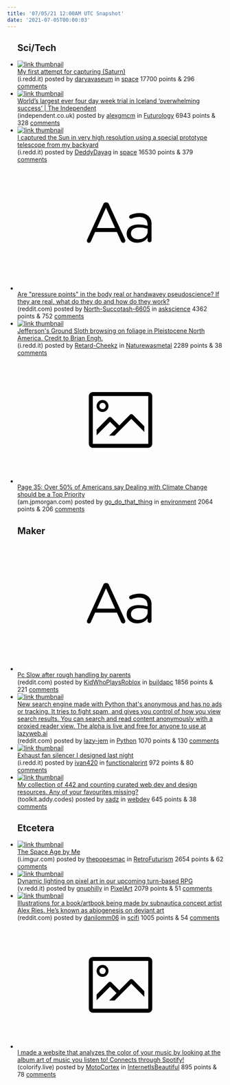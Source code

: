 ```yaml
---
title: '07/05/21 12:00AM UTC Snapshot'
date: '2021-07-05T00:00:03'
---
```

<ul>
<h2>Sci/Tech</h2>

<li><a href='https://i.redd.it/cmcghisfl4971.jpg'><img src='https://b.thumbs.redditmedia.com/SR2W2Tpr7HExfDvDcyiIzsFZt5M11f9IeSDBs9V0sZU.jpg' alt='link thumbnail'></a><div><div class='linkTitle'><a href='https://i.redd.it/cmcghisfl4971.jpg'>My first attempt for capturing (Saturn)</a></div>(i.redd.it) posted by <a href='https://www.reddit.com/user/daryavaseum'>daryavaseum</a> in <a href='https://www.reddit.com/r/space'>space</a> 17700 points & 296 <a href='https://www.reddit.com/r/space/comments/oddf8z/my_first_attempt_for_capturing_saturn/'>comments</a></div></li>

<li><a href='https://www.independent.co.uk/news/uk/politics/four-day-week-pilot-iceland-b1877171.html'><img src='https://b.thumbs.redditmedia.com/Afh02PEwTD-Mx9cd4jf3SuCNzhwp3q0AexV5dvIT_LI.jpg' alt='link thumbnail'></a><div><div class='linkTitle'><a href='https://www.independent.co.uk/news/uk/politics/four-day-week-pilot-iceland-b1877171.html'>World’s largest ever four day week trial in Iceland ‘overwhelming success’ | The Independent</a></div>(independent.co.uk) posted by <a href='https://www.reddit.com/user/alexgmcm'>alexgmcm</a> in <a href='https://www.reddit.com/r/Futurology'>Futurology</a> 6943 points & 328 <a href='https://www.reddit.com/r/Futurology/comments/odr84p/worlds_largest_ever_four_day_week_trial_in/'>comments</a></div></li>

<li><a href='https://i.redd.it/taa13nq1y7971.gif'><img src='https://b.thumbs.redditmedia.com/E_41VHJDzYVzFpco-LHkDoX28-W-AgVWTi2zZwRrbBY.jpg' alt='link thumbnail'></a><div><div class='linkTitle'><a href='https://i.redd.it/taa13nq1y7971.gif'>I captured the Sun in very high resolution using a special prototype telescope from my backyard</a></div>(i.redd.it) posted by <a href='https://www.reddit.com/user/DeddyDayag'>DeddyDayag</a> in <a href='https://www.reddit.com/r/space'>space</a> 16530 points & 379 <a href='https://www.reddit.com/r/space/comments/odncit/i_captured_the_sun_in_very_high_resolution_using/'>comments</a></div></li>

<li><a href='https://www.reddit.com/r/askscience/comments/odjdam/are_pressure_points_in_the_body_real_or_handwavey/'><svg version='1.1' viewBox='-34 -12 104 64' preserveAspectRatio='xMidYMid slice' xmlns='http://www.w3.org/2000/svg' xmlns:xlink='http://www.w3.org/1999/xlink'>
    <title>text link thumbnail</title>
    <path d='M12.19,8.84a1.45,1.45,0,0,0-1.4-1h-.12a1.46,1.46,0,0,0-1.42,1L1.14,26.56a1.29,1.29,0,0,0-.14.59,1,1,0,0,0,1,1,1.12,1.12,0,0,0,1.08-.77l2.08-4.65h11l2.08,4.59a1.24,1.24,0,0,0,1.12.83,1.08,1.08,0,0,0,1.08-1.08,1.64,1.64,0,0,0-.14-.57ZM6.08,20.71l4.59-10.22,4.6,10.22Z'>
    </path>
    <path d='M32.24,14.78A6.35,6.35,0,0,0,27.6,13.2a11.36,11.36,0,0,0-4.7,1,1,1,0,0,0-.58.89,1,1,0,0,0,.94.92,1.23,1.23,0,0,0,.39-.08,8.87,8.87,0,0,1,3.72-.81c2.7,0,4.28,1.33,4.28,3.92v.5a15.29,15.29,0,0,0-4.42-.61c-3.64,0-6.14,1.61-6.14,4.64v.05c0,2.95,2.7,4.48,5.37,4.48a6.29,6.29,0,0,0,5.19-2.48V26.9a1,1,0,0,0,1,1,1,1,0,0,0,1-1.06V19A5.71,5.71,0,0,0,32.24,14.78Zm-.56,7.7c0,2.28-2.17,3.89-4.81,3.89-1.94,0-3.61-1.06-3.61-2.86v-.06c0-1.8,1.5-3,4.2-3a15.2,15.2,0,0,1,4.22.61Z'>
    </path>
    </svg></a><div><div class='linkTitle'><a href='https://www.reddit.com/r/askscience/comments/odjdam/are_pressure_points_in_the_body_real_or_handwavey/'>Are "pressure points" in the body real or handwavey pseudoscience? If they are real, what do they do and how do they work?</a></div>(reddit.com) posted by <a href='https://www.reddit.com/user/North-Succotash-6605'>North-Succotash-6605</a> in <a href='https://www.reddit.com/r/askscience'>askscience</a> 4362 points & 752 <a href='https://www.reddit.com/r/askscience/comments/odjdam/are_pressure_points_in_the_body_real_or_handwavey/'>comments</a></div></li>

<li><a href='https://i.redd.it/ok5g92en37971.jpg'><img src='https://b.thumbs.redditmedia.com/OwIpMifJLXRjpYToGNkq90sk80J-9maQP3isTQLKpRA.jpg' alt='link thumbnail'></a><div><div class='linkTitle'><a href='https://i.redd.it/ok5g92en37971.jpg'>Jefferson's Ground Sloth browsing on foliage in Pleistocene North America. Credit to Brian Engh.</a></div>(i.redd.it) posted by <a href='https://www.reddit.com/user/Retard-Cheekz'>Retard-Cheekz</a> in <a href='https://www.reddit.com/r/Naturewasmetal'>Naturewasmetal</a> 2289 points & 38 <a href='https://www.reddit.com/r/Naturewasmetal/comments/odk5tk/jeffersons_ground_sloth_browsing_on_foliage_in/'>comments</a></div></li>

<li><a href='https://am.jpmorgan.com/content/dam/jpm-am-aem/global/en/insights/market-insights/guide-to-the-markets/mi-guide-to-the-markets-us.pdf'><svg version='1.1' viewBox='-34 -14 104 64' preserveAspectRatio='xMidYMid meet' xmlns='http://www.w3.org/2000/svg' xmlns:xlink='http://www.w3.org/1999/xlink'>
    <title>link thumbnail</title>
    <path d='M32,4H4A2,2,0,0,0,2,6V30a2,2,0,0,0,2,2H32a2,2,0,0,0,2-2V6A2,2,0,0,0,32,4ZM4,30V6H32V30Z'></path>
    <path d='M8.92,14a3,3,0,1,0-3-3A3,3,0,0,0,8.92,14Zm0-4.6A1.6,1.6,0,1,1,7.33,11,1.6,1.6,0,0,1,8.92,9.41Z'></path>
    <path d='M22.78,15.37l-5.4,5.4-4-4a1,1,0,0,0-1.41,0L5.92,22.9v2.83l6.79-6.79L16,22.18l-3.75,3.75H15l8.45-8.45L30,24V21.18l-5.81-5.81A1,1,0,0,0,22.78,15.37Z'></path>
    </svg></a><div><div class='linkTitle'><a href='https://am.jpmorgan.com/content/dam/jpm-am-aem/global/en/insights/market-insights/guide-to-the-markets/mi-guide-to-the-markets-us.pdf'>Page 35: Over 50% of Americans say Dealing with Climate Change should be a Top Priority</a></div>(am.jpmorgan.com) posted by <a href='https://www.reddit.com/user/go_do_that_thing'>go_do_that_thing</a> in <a href='https://www.reddit.com/r/environment'>environment</a> 2064 points & 206 <a href='https://www.reddit.com/r/environment/comments/odgrg7/page_35_over_50_of_americans_say_dealing_with/'>comments</a></div></li>

<h2>Maker</h2>

<li><a href='https://www.reddit.com/r/buildapc/comments/odj5r6/pc_slow_after_rough_handling_by_parents/'><svg version='1.1' viewBox='-34 -12 104 64' preserveAspectRatio='xMidYMid slice' xmlns='http://www.w3.org/2000/svg' xmlns:xlink='http://www.w3.org/1999/xlink'>
    <title>text link thumbnail</title>
    <path d='M12.19,8.84a1.45,1.45,0,0,0-1.4-1h-.12a1.46,1.46,0,0,0-1.42,1L1.14,26.56a1.29,1.29,0,0,0-.14.59,1,1,0,0,0,1,1,1.12,1.12,0,0,0,1.08-.77l2.08-4.65h11l2.08,4.59a1.24,1.24,0,0,0,1.12.83,1.08,1.08,0,0,0,1.08-1.08,1.64,1.64,0,0,0-.14-.57ZM6.08,20.71l4.59-10.22,4.6,10.22Z'>
    </path>
    <path d='M32.24,14.78A6.35,6.35,0,0,0,27.6,13.2a11.36,11.36,0,0,0-4.7,1,1,1,0,0,0-.58.89,1,1,0,0,0,.94.92,1.23,1.23,0,0,0,.39-.08,8.87,8.87,0,0,1,3.72-.81c2.7,0,4.28,1.33,4.28,3.92v.5a15.29,15.29,0,0,0-4.42-.61c-3.64,0-6.14,1.61-6.14,4.64v.05c0,2.95,2.7,4.48,5.37,4.48a6.29,6.29,0,0,0,5.19-2.48V26.9a1,1,0,0,0,1,1,1,1,0,0,0,1-1.06V19A5.71,5.71,0,0,0,32.24,14.78Zm-.56,7.7c0,2.28-2.17,3.89-4.81,3.89-1.94,0-3.61-1.06-3.61-2.86v-.06c0-1.8,1.5-3,4.2-3a15.2,15.2,0,0,1,4.22.61Z'>
    </path>
    </svg></a><div><div class='linkTitle'><a href='https://www.reddit.com/r/buildapc/comments/odj5r6/pc_slow_after_rough_handling_by_parents/'>Pc Slow after rough handling by parents</a></div>(reddit.com) posted by <a href='https://www.reddit.com/user/KidWhoPlaysRoblox'>KidWhoPlaysRoblox</a> in <a href='https://www.reddit.com/r/buildapc'>buildapc</a> 1856 points & 221 <a href='https://www.reddit.com/r/buildapc/comments/odj5r6/pc_slow_after_rough_handling_by_parents/'>comments</a></div></li>

<li><a href='https://www.reddit.com/r/Python/comments/odhbql/new_search_engine_made_with_python_thats/'><img src='https://a.thumbs.redditmedia.com/JnwCJhTKg0rT2lIJoTHIXJWh27TgdIH57KwoEot9dF8.jpg' alt='link thumbnail'></a><div><div class='linkTitle'><a href='https://www.reddit.com/r/Python/comments/odhbql/new_search_engine_made_with_python_thats/'>New search engine made with Python that's anonymous and has no ads or tracking. It tries to fight spam, and gives you control of how you view search results. You can search and read content anonymously with a proxied reader view. The alpha is live and free for anyone to use at lazyweb.ai</a></div>(reddit.com) posted by <a href='https://www.reddit.com/user/lazy-jem'>lazy-jem</a> in <a href='https://www.reddit.com/r/Python'>Python</a> 1070 points & 130 <a href='https://www.reddit.com/r/Python/comments/odhbql/new_search_engine_made_with_python_thats/'>comments</a></div></li>

<li><a href='https://i.redd.it/o6yywgj8u7971.jpg'><img src='https://b.thumbs.redditmedia.com/9Pul6gbrQGK85xK7DUHcckfct1eOinKsXIwsE8wb23M.jpg' alt='link thumbnail'></a><div><div class='linkTitle'><a href='https://i.redd.it/o6yywgj8u7971.jpg'>Exhaust fan silencer I designed last night</a></div>(i.redd.it) posted by <a href='https://www.reddit.com/user/ivan420'>ivan420</a> in <a href='https://www.reddit.com/r/functionalprint'>functionalprint</a> 972 points & 80 <a href='https://www.reddit.com/r/functionalprint/comments/odmw7a/exhaust_fan_silencer_i_designed_last_night/'>comments</a></div></li>

<li><a href='https://toolkit.addy.codes/'><img src='https://b.thumbs.redditmedia.com/_n4Y9v-GZg8sRLuQvmKYarUSlO83tHgcIR_4DyaLvjk.jpg' alt='link thumbnail'></a><div><div class='linkTitle'><a href='https://toolkit.addy.codes/'>My collection of 442 and counting curated web dev and design resources. Any of your favourites missing?</a></div>(toolkit.addy.codes) posted by <a href='https://www.reddit.com/user/xadz'>xadz</a> in <a href='https://www.reddit.com/r/webdev'>webdev</a> 645 points & 38 <a href='https://www.reddit.com/r/webdev/comments/odi5ro/my_collection_of_442_and_counting_curated_web_dev/'>comments</a></div></li>

<h2>Etcetera</h2>

<li><a href='https://i.imgur.com/p6xhzOI.jpg'><img src='https://b.thumbs.redditmedia.com/sUmQGNWJ1ZmphSCZoIzFAsXFEtYZaHOy4Q8hHS1mVQA.jpg' alt='link thumbnail'></a><div><div class='linkTitle'><a href='https://i.imgur.com/p6xhzOI.jpg'>The Space Age by Me</a></div>(i.imgur.com) posted by <a href='https://www.reddit.com/user/thepopesmac'>thepopesmac</a> in <a href='https://www.reddit.com/r/RetroFuturism'>RetroFuturism</a> 2654 points & 62 <a href='https://www.reddit.com/r/RetroFuturism/comments/odmhcx/the_space_age_by_me/'>comments</a></div></li>

<li><a href='https://v.redd.it/17ix0omhv7971'><img src='https://b.thumbs.redditmedia.com/JxCmYpUdSuc3LHAkgnpBfJTVZsexat3KQ-JVzyZskVU.jpg' alt='link thumbnail'></a><div><div class='linkTitle'><a href='https://v.redd.it/17ix0omhv7971'>Dynamic lighting on pixel art in our upcoming turn-based RPG</a></div>(v.redd.it) posted by <a href='https://www.reddit.com/user/gnuphilly'>gnuphilly</a> in <a href='https://www.reddit.com/r/PixelArt'>PixelArt</a> 2079 points & 51 <a href='https://www.reddit.com/r/PixelArt/comments/odn30d/dynamic_lighting_on_pixel_art_in_our_upcoming/'>comments</a></div></li>

<li><a href='https://www.reddit.com/gallery/odngoy'><img src='https://b.thumbs.redditmedia.com/D4B3_Q1t2gmMHIwutQBJ1hBZ1t7mOVDucgYWy1_9KCw.jpg' alt='link thumbnail'></a><div><div class='linkTitle'><a href='https://www.reddit.com/gallery/odngoy'>Illustrations for a book/artbook being made by subnautica concept artist Alex Ries. He’s known as abiogenesis on deviant art</a></div>(reddit.com) posted by <a href='https://www.reddit.com/user/danilomm06'>danilomm06</a> in <a href='https://www.reddit.com/r/scifi'>scifi</a> 1005 points & 54 <a href='https://www.reddit.com/r/scifi/comments/odngoy/illustrations_for_a_bookartbook_being_made_by/'>comments</a></div></li>

<li><a href='https://colorify.live/'><svg version='1.1' viewBox='-34 -14 104 64' preserveAspectRatio='xMidYMid meet' xmlns='http://www.w3.org/2000/svg' xmlns:xlink='http://www.w3.org/1999/xlink'>
    <title>link thumbnail</title>
    <path d='M32,4H4A2,2,0,0,0,2,6V30a2,2,0,0,0,2,2H32a2,2,0,0,0,2-2V6A2,2,0,0,0,32,4ZM4,30V6H32V30Z'></path>
    <path d='M8.92,14a3,3,0,1,0-3-3A3,3,0,0,0,8.92,14Zm0-4.6A1.6,1.6,0,1,1,7.33,11,1.6,1.6,0,0,1,8.92,9.41Z'></path>
    <path d='M22.78,15.37l-5.4,5.4-4-4a1,1,0,0,0-1.41,0L5.92,22.9v2.83l6.79-6.79L16,22.18l-3.75,3.75H15l8.45-8.45L30,24V21.18l-5.81-5.81A1,1,0,0,0,22.78,15.37Z'></path>
    </svg></a><div><div class='linkTitle'><a href='https://colorify.live/'>I made a website that analyzes the color of your music by looking at the album art of music you listen to! Connects through Spotify!</a></div>(colorify.live) posted by <a href='https://www.reddit.com/user/MotoCortex'>MotoCortex</a> in <a href='https://www.reddit.com/r/InternetIsBeautiful'>InternetIsBeautiful</a> 895 points & 78 <a href='https://www.reddit.com/r/InternetIsBeautiful/comments/ods0z8/i_made_a_website_that_analyzes_the_color_of_your/'>comments</a></div></li>

</ul>
